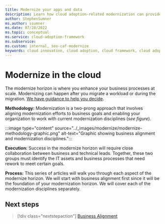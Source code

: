 ```yaml
---
title: Modernize your apps and data
description: Learn how cloud adoption-related modernization can provide business value by unlocking new technical skills and expanded business capabilities.
author: StephenSumner    
ms.author: ssumner
ms.date: 07/28/2022
ms.topic: conceptual
ms.service: cloud-adoption-framework
ms.subservice: 
ms.custom: internal, seo-caf-modernize
keywords: cloud innovation, cloud adoption, cloud framework, cloud adoption framework
---
```


# Modernize in the cloud

The modernize horizon is where you enhance your business processes at scale. Modernizing can happen after you migrate a workload or during the migration. [We have guidance to help you decide](/docs/adopt/migrate-modernize-approaches.md).

**Methodology:** Modernization is a two-prong approach that involves aligning modernization efforts to business goals and enabling your organization to work with current modernization disciplines (*see figure*).

:::image type="content" source="../_images/modernize/modernize-methodology-graphic.png" alt-text="Graphic showing business alignment and modernization disciplines.":::

**Execution:** Success in the modernize horizon will require close collaboration between business and technical leads. Together, these two groups must identify the IT assets and business processes that need rework to meet certain goals.

**Process:** This series of articles will walk you through each aspect of the modernize horizon. We will start with business alignment first since it will be the foundation of your modernization horizon. We will cover each of the modernization disciplines separately.

## Next steps

> [!div class="nextstepaction"]
> [Business Alignment](/docs/modernize/business-alignment/index.md)
